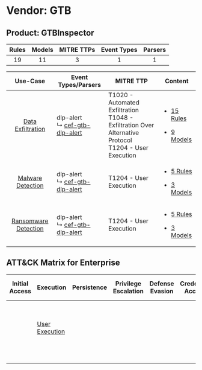 Vendor: GTB
===========
Product: GTBInspector
---------------------
| Rules | Models | MITRE TTPs | Event Types | Parsers |
|:-----:|:------:|:----------:|:-----------:|:-------:|
|  19   |   11   |     3      |      1      |    1    |

|                               Use-Case                               | Event Types/Parsers                                                                  | MITRE TTP                                                                                                      | Content                                                                                                          |
|:--------------------------------------------------------------------:| ------------------------------------------------------------------------------------ | -------------------------------------------------------------------------------------------------------------- | ---------------------------------------------------------------------------------------------------------------- |
|    [Data Exfiltration](../../../UseCases/uc_data_exfiltration.md)    |  dlp-alert<br> ↳ [cef-gtb-dlp-alert](Parsers/parserContent_cef-gtb-dlp-alert.md)<br> | T1020 - Automated Exfiltration<br>T1048 - Exfiltration Over Alternative Protocol<br>T1204 - User Execution<br> | [<ul><li>15 Rules</li></ul><ul><li>9 Models</li></ul>](Rules_Models/r_m_gtb_gtbinspector_Data_Exfiltration.md)   |
|    [Malware Detection](../../../UseCases/uc_malware_detection.md)    |  dlp-alert<br> ↳ [cef-gtb-dlp-alert](Parsers/parserContent_cef-gtb-dlp-alert.md)<br> | T1204 - User Execution<br>                                                                                     | [<ul><li>5 Rules</li></ul><ul><li>3 Models</li></ul>](Rules_Models/r_m_gtb_gtbinspector_Malware_Detection.md)    |
| [Ransomware Detection](../../../UseCases/uc_ransomware_detection.md) |  dlp-alert<br> ↳ [cef-gtb-dlp-alert](Parsers/parserContent_cef-gtb-dlp-alert.md)<br> | T1204 - User Execution<br>                                                                                     | [<ul><li>5 Rules</li></ul><ul><li>3 Models</li></ul>](Rules_Models/r_m_gtb_gtbinspector_Ransomware_Detection.md) |

ATT&CK Matrix for Enterprise
----------------------------
| Initial Access | Execution                                                           | Persistence | Privilege Escalation | Defense Evasion | Credential Access | Discovery | Lateral Movement | Collection | Command and Control | Exfiltration                                                                                                                                                           | Impact |
| -------------- | ------------------------------------------------------------------- | ----------- | -------------------- | --------------- | ----------------- | --------- | ---------------- | ---------- | ------------------- | ---------------------------------------------------------------------------------------------------------------------------------------------------------------------- | ------ |
|                | [User Execution](https://attack.mitre.org/techniques/T1204)<br><br> |             |                      |                 |                   |           |                  |            |                     | [Exfiltration Over Alternative Protocol](https://attack.mitre.org/techniques/T1048)<br><br>[Automated Exfiltration](https://attack.mitre.org/techniques/T1020)<br><br> |        |